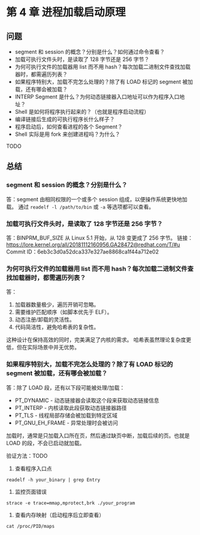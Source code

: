 # 第 4 章 进程加载启动原理

## 问题

- segment 和 session 的概念？分别是什么？如何通过命令查看？
- 加载可执行文件头时，是读取了 128 字节还是 256 字节？
- 为何可执行文件的加载器用 list 而不用 hash？每次加载二进制文件查找加载器时，都需遍历列表？
- 如果程序特别大，加载不完怎么处理的？除了有 LOAD 标记的 segment 被加载，还有哪会被加载？
- INTERP Segment 是什么？为何动态链接器入口地址可以作为程序入口地址？
- Shell 是如何将程序执行起来的？（也就是程序启动流程）
- 编译链接后生成的可执行程序长什么样子？
- 程序启动后，如何查看进程的各个 Segment？
- Shell 实际是用 fork 来创建进程吗？为什么？

TODO

## 总结

### segment 和 session 的概念？分别是什么？

答：segment 由相同权限的一个或多个 session 组成，以便操作系统更快地加载。
    通过 `readelf -l /path/to/bin` 或 `-a` 等选项都可以查看。

### 加载可执行文件头时，是读取了 128 字节还是 256 字节？

答：BINPRM_BUF_SIZE 从 Linux 5.1 开始，从 128 变更成了 256 字节。
    链接：https://lore.kernel.org/all/20181112160956.GA28472@redhat.com/T/#u
    Commit ID：6eb3c3d0a52dca337e327ae8868ca1f44a712e02

### 为何可执行文件的加载器用 list 而不用 hash？每次加载二进制文件查找加载器时，都需遍历列表？

答：

1. ​加载器数量极少​​，遍历开销可忽略。
1. 需要维护匹配顺序​​（如脚本优先于 ELF）。
1. 动态注册/卸载的灵活性​​。
1. 代码简洁性​​，避免哈希表的复杂性。

这种设计在保持高效的同时，完美满足了内核的需求。
哈希表虽然理论复杂度更低，但在实际场景中并无优势。

### 如果程序特别大，加载不完怎么处理的？除了有 LOAD 标记的 segment 被加载，还有哪会被加载？

答：除了 LOAD 段，还有以下段可能被处理/加载：
- PT_DYNAMIC - 动态链接器会读取这个段来获取动态链接信息
- PT_INTERP - 内核读取此段获取动态链接器路径
- PT_TLS - 线程局部存储会被加载到特定区域
- PT_GNU_EH_FRAME - 异常处理时会被访问

加载时，通常是只加载入口所在页，然后通过缺页中断，加载后续的页。也就是 LOAD 的段，不会已启动就加载。

验证方法：TODO

1. 查看程序入口点

```
readelf -h your_binary | grep Entry
```

1. 监控页面错误

```
strace -e trace=mmap,mprotect,brk ./your_program
```

1. 查看内存映射（启动程序后立即查看）

```
cat /proc/PID/maps
```
